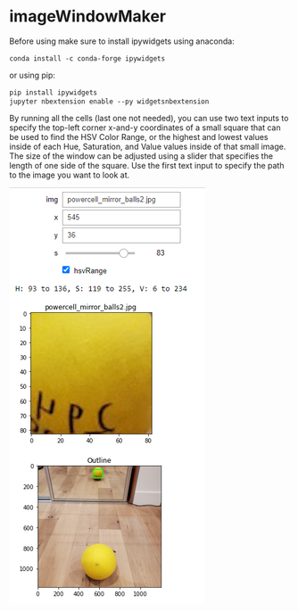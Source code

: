 # imageWindowMaker

Before using make sure to install ipywidgets using anaconda:

```console
conda install -c conda-forge ipywidgets
```

or using pip:

```console
pip install ipywidgets
jupyter nbextension enable --py widgetsnbextension
```

By running all the cells (last one not needed), you can use two text inputs to specify the top-left corner x-and-y coordinates of a small square that can be used to find the HSV Color Range, or the highest and lowest values inside of each Hue, Saturation, and Value values inside of that small image. The size of the window can be adjusted using a slider that specifies the length of one side of the square. Use the first text input to specify the path to the image you want to look at.

![Image of UI](windowMakerUI.png)
